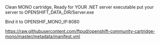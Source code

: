 Clean MONO cartridge,
Ready for YOUR .NET server executable
put your server to OPENSHIFT_DATA_DIR/Server.exe

Bind it to OPENSHIF_MONO_IP:8080

https://raw.githubusercontent.com/ftpud/openshift-community-cartridge-mono/master/metadata/manifest.yml